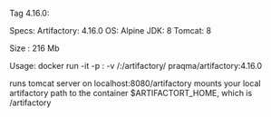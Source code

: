 Tag 4.16.0:

Specs:
Artifactory: 4.16.0
OS: Alpine
JDK: 8
Tomcat: 8


Size : 216 Mb

Usage:
docker run -it -p <local-port>:<container-port> -v <local artifactory path>/:/artifactory/ praqma/artifactory:4.16.0

runs tomcat server on localhost:8080/artifactory
mounts your local artifactory path to the container $ARTIFACTORT_HOME, which is /artifactory

